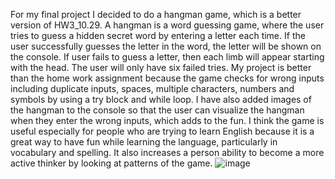For my final project I decided to do a hangman game, which is a better version of HW3_10.29. A hangman is a word guessing game, where the user tries to guess a hidden secret word by entering a letter each time. If the user successfully guesses the letter in the word, the letter will be shown on the console. If user fails to guess a letter, then each limb will appear starting with the head. The user will only have six failed tries. My project is better than the home work assignment because the game checks for wrong inputs including duplicate inputs, spaces, multiple characters, numbers and symbols by using a try block and while loop. I have also added images of the hangman to the console so that the user can visualize the hangman when they enter the wrong inputs, which adds to the fun. I think the game is useful especially for people who are trying to learn English because it is a great way to have fun while learning the language, particularly in vocabulary and spelling. It also increases a person ability to become a more active thinker by looking at patterns of the game. ![image](https://user-images.githubusercontent.com/76563028/173958544-e969f0ea-9567-433a-85b3-450b8274d2a1.png)
